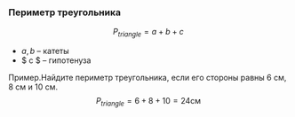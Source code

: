 ### Периметр треугольника

$$P_{triangle}=a+b+c$$
- $a, b$ – катеты
- $ c $ – гипотенуза

Пример.Найдите периметр треугольника, если его стороны равны 6 см, 8 см и 10 см.
$$P_{triangle}=6+8+10=24\text{см}$$